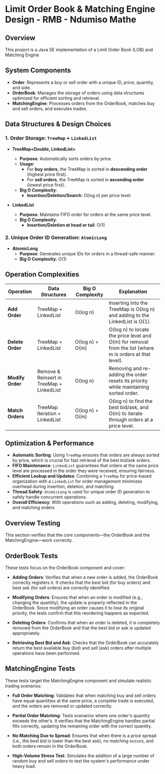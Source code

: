 # Limit Order Book & Matching Engine Design - RMB - Ndumiso Mathe

## Overview
This project is a Java SE implementation of a Limit Order Book (LOB) and Matching Engine 

## System Components
- **Order**: Represents a buy or sell order with a unique ID, price, quantity, and side.
- **OrderBook**: Manages the storage of orders using data structures optimized for efficient sorting and retrieval.
- **MatchingEngine**: Processes orders from the OrderBook, matches buy and sell orders, and executes trades.

## Data Structures & Design Choices

### 1. Order Storage: `TreeMap` + `LinkedList`
- **TreeMap<Double, LinkedList<Order>>**
  - **Purpose**: Automatically sorts orders by price.
  - **Usage**: 
    - For **buy orders**, the TreeMap is sorted in **descending order** (highest price first).
    - For **sell orders**, the TreeMap is sorted in **ascending order** (lowest price first).
  - **Big O Complexity**:
    - **Insertion/Deletion/Search**: O(log n) per price level.
  
- **LinkedList<Order>**
  - **Purpose**: Maintains FIFO order for orders at the same price level.
  - **Big O Complexity**:
    - **Insertion/Deletion at head or tail**: O(1)

### 2. Unique Order ID Generation: `AtomicLong`
- **AtomicLong**
  - **Purpose**: Generates unique IDs for orders in a thread-safe manner.
  - **Big O Complexity**: O(1)

## Operation Complexities

| **Operation**        | **Data Structures**                  | **Big O Complexity**         | **Explanation**                                                                        |
|----------------------|--------------------------------------|------------------------------|----------------------------------------------------------------------------------------|
| **Add Order**        | TreeMap + LinkedList                 | O(log n)                     | Inserting into the TreeMap is O(log n) and adding to the LinkedList is O(1).             |
| **Delete Order**     | TreeMap + LinkedList                 | O(log n) + O(m)              | O(log n) to locate the price level and O(m) for removal from the list (where m is orders at that level). |
| **Modify Order**     | Remove & Reinsert in TreeMap + LinkedList | O(log n)                     | Removing and re-adding the order resets its priority while maintaining sorted order.   |
| **Match Orders**     | TreeMap Iteration + LinkedList       | O(log n) + O(m)              | O(log n) to find the best bid/ask, and O(m) to iterate through orders at a price level.  |

## Optimization & Performance

- **Automatic Sorting**: Using `TreeMap` ensures that orders are always sorted by price, which is crucial for fast retrieval of the best bid/ask orders.
- **FIFO Maintenance**: `LinkedList` guarantees that orders at the same price level are processed in the order they were received, ensuring fairness.
- **Efficient Lookup and Updates**: Combining a `TreeMap` for price-based organization with a `LinkedList` for order management minimizes overhead during insertion, deletion, and matching.
- **Thread Safety**: `AtomicLong` is used for unique order ID generation to safely handle concurrent operations.
- **Overall Efficiency**: With operations such as adding, deleting, modifying, and matching orders 

## Overview Testing 
This section verifies that the core components—the OrderBook and the MatchingEngine—work correctly.

## OrderBook Tests
These tests focus on the OrderBook component and cover:

- **Adding Orders**: Verifies that when a new order is added, the OrderBook correctly registers it. It checks that the best bid (for buy orders) and best ask (for sell orders) are correctly identified.
  
- **Modifying Orders**: Ensures that when an order is modified (e.g., changing the quantity), the update is properly reflected in the OrderBook. Since modifying an order causes it to lose its original priority, the tests confirm that this reordering happens as expected.
  
- **Deleting Orders**: Confirms that when an order is deleted, it is completely removed from the OrderBook and that the best bid or ask is updated appropriately.
  
- **Retrieving Best Bid and Ask**: Checks that the OrderBook can accurately return the best available buy (bid) and sell (ask) orders after multiple operations have been performed.

## MatchingEngine Tests
These tests target the MatchingEngine component and simulate realistic trading scenarios:

- **Full Order Matching**: Validates that when matching buy and sell orders have equal quantities at the same price, a complete trade is executed, and the orders are removed or updated correctly.
  
- **Partial Order Matching**: Tests scenarios where one order's quantity exceeds the other’s. It verifies that the MatchingEngine handles partial fills correctly, updating the remaining order with the correct quantity.
  
- **No Matching Due to Spread**: Ensures that when there is a price spread (i.e., the best bid is lower than the best ask), no matching occurs, and both orders remain in the OrderBook.
  
- **High-Volume Stress Test**: Simulates the addition of a large number of random buy and sell orders to test the system's performance under heavy load. 
